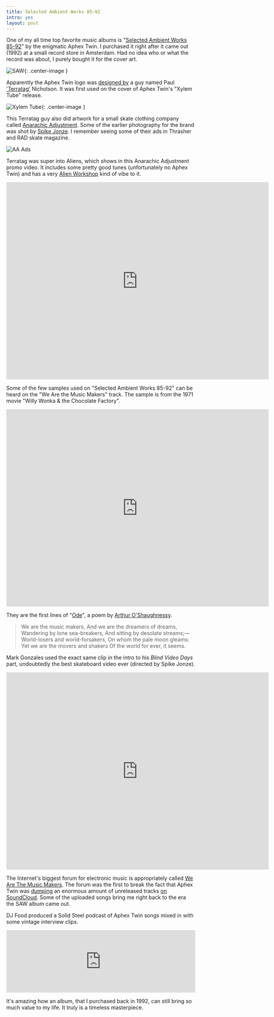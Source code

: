 ```yaml
---
title: Selected Ambient Works 85–92
intro: yes
layout: post
---
```

One of my all time top favorite music albums is "[Selected Ambient Works 85-92](http://www.amazon.com/gp/product/B00DF2AF96?ie=UTF8&camp=213733&creative=393177&creativeASIN=B00DF2AF96&linkCode=shr&tag=thhocr02-20&linkId=OLB7NVA3DYPZXTEF)" by the enigmatic Aphex Twin. I purchased it right after it came out (1992) at a small record store in Amsterdam. Had no idea who or what the record was about, I purely bought it for the cover art.

![SAW](/images/selected-ambient-works-95-92.jpg){: .center-image }

Apparently the Aphex Twin logo was [designed by](http://pictograms.blogspot.nl/2007/11/logo-111-aphex-twin.html) a guy named Paul ['Terratag'](http://www.terratag.com/) Nicholson. It was first used on the cover of Aphex Twin's "Xylem Tube" release.

![Xylem Tube](/images/xylem-tube.jpg){: .center-image }

This Terratag guy also did artwork for a small skate clothing company called [Anarachic Adjustment](https://en.wikipedia.org/wiki/Anarchic_Adjustment). Some of the earlier photography for the brand was shot by [Spike Jonze](http://www.imdb.com/name/nm0005069/). I remember seeing some of their ads in Thrasher and RAD skate magazine.

![AA Ads](/images/anarchicadjustment-ads.jpg)

Terratag was super into Aliens, which shows in this Anarachic Adjustment promo video. It includes some pretty good tunes (unfortunately no Aphex Twin) and has a very [Alien Workshop](http://www.alienworkshop.com/) kind of vibe to it.

<iframe width="700" height="525" src="https://www.youtube.com/embed/EHs0Z2yI83E?rel=0" frameborder="0" allowfullscreen></iframe>

Some of the few samples used on "Selected Ambient Works 85-92" can be heard on the "We Are the Music Makers" track. The sample is from the 1971 movie "Willy Wonka & the Chocolate Factory".

<iframe width="700" height="525" src="https://www.youtube.com/embed/1M0eMkcc91E?rel=0" frameborder="0" allowfullscreen></iframe>

They are the first lines of "[Ode](https://en.wikipedia.org/wiki/Ode_%28poem%29)", a poem by [Arthur O'Shaughnessy](https://en.wikipedia.org/wiki/Arthur_O%27Shaughnessy).

> We are the music makers,
And we are the dreamers of dreams,
Wandering by lone sea-breakers,
And sitting by desolate streams;—
World-losers and world-forsakers,
On whom the pale moon gleams:
Yet we are the movers and shakers
Of the world for ever, it seems.

Mark Gonzales used the exact same clip in the intro to his *Blind Video Days* part, undoubtedly the best skateboard video ever (directed by Spike Jonze).

<iframe width="700" height="525" src="https://www.youtube.com/embed/gizM-PuVnY0?rel=0" frameborder="0" allowfullscreen></iframe>

The Internet's biggest forum for electronic music is appropriately called [We Are The Music Makers](http://watmm.com/). The forum was the first to break the fact that Aphex Twin was [dumping](http://www.theguardian.com/music/musicblog/2015/jan/29/aphex-twin-soundcloud-dump-shock-and-delight) an enormous amount of unreleased tracks [on SoundCloud](https://soundcloud.com/user18081971). Some of the uploaded songs bring me right back to the era the SAW album came out.

DJ Food produced a Solid Steel podcast of Aphex Twin songs mixed in with some vintage interview clips.

<iframe width="100%" height="166" scrolling="no" frameborder="no" src="https://w.soundcloud.com/player/?url=https%3A//api.soundcloud.com/tracks/190670226&amp;color=ff9900&amp;auto_play=false&amp;hide_related=false&amp;show_comments=true&amp;show_user=true&amp;show_reposts=false"></iframe>

It's amazing how an album, that I purchased back in 1992, can still bring so much value to my life. It truly is a timeless masterpiece.
